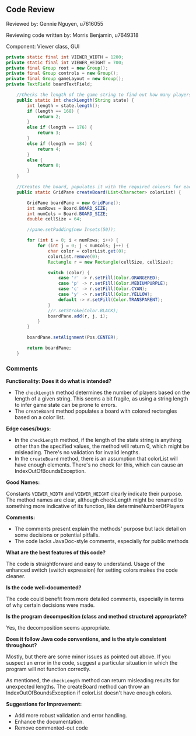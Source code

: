 ## Code Review

Reviewed by: Gennie Nguyen, u7616055

Reviewing code written by: Morris Benjamin, u7649318

Component: Viewer class, GUI

```java
private static final int VIEWER_WIDTH = 1200;
private static final int VIEWER_HEIGHT = 700;
private final Group root = new Group();
private final Group controls = new Group();
private final Group gameLayout = new Group();
private TextField boardTextField;

    //Checks the length of the game string to find out how many players are in the game
    public static int checkLength(String state) {
        int length = state.length();
        if (length == 168) {
            return 2;
        }
        else if (length == 176) {
            return 3;
        }
        else if (length == 184) {
            return 4;
        }
        else {
            return 0;
        }
    }

    //Creates the board, populates it with the required colours for each rug.
    public static GridPane createBoard(List<Character> colorList) {

        GridPane boardPane = new GridPane();
        int numRows = Board.BOARD_SIZE;
        int numCols = Board.BOARD_SIZE;
        double cellSize = 64;

        //pane.setPadding(new Insets(50));

        for (int i = 0; i < numRows; i++) {
            for (int j = 0; j < numCols; j++) {
                char color = colorList.get(0);
                colorList.remove(0);
                Rectangle r = new Rectangle(cellSize, cellSize);

                switch (color) {
                    case 'r' -> r.setFill(Color.ORANGERED);
                    case 'p' -> r.setFill(Color.MEDIUMPURPLE);
                    case 'c' -> r.setFill(Color.CYAN);
                    case 'y' -> r.setFill(Color.YELLOW);
                    default -> r.setFill(Color.TRANSPARENT);
                }
                //r.setStroke(Color.BLACK);
                boardPane.add(r, j, i);
            }
        }

        boardPane.setAlignment(Pos.CENTER);

        return boardPane;
    }
```
### Comments 

**Functionality:
Does it do what is intended?**

- The `checkLength` method determines the number of players based on the length of a given string. This seems a bit fragile, as using a string length to infer game state can be prone to errors.
- The `createBoard` method populates a board with colored rectangles based on a color list.

**Edge cases/bugs:**

- In the `checkLength` method, if the length of the state string is anything other than the specified values, the method will return 0, which might be misleading. There's no validation for invalid lengths.
- In the `createBoard` method, there is an assumption that colorList will have enough elements. There's no check for this, which can cause an IndexOutOfBoundsException.

**Good Names:**

Constants `VIEWER_WIDTH` and `VIEWER_HEIGHT` clearly indicate their purpose.
The method names are clear, although checkLength might be renamed to something more indicative of its function, like determineNumberOfPlayers

**Comments:**
- The comments present explain the methods' purpose but lack detail on some decisions or potential pitfalls.
- The code lacks JavaDoc-style comments, especially for public methods

**What are the best features of this code?**

The code is straightforward and easy to understand.
Usage of the enhanced switch (switch expression) for setting colors makes the code cleaner.

**Is the code well-documented?**

The code could benefit from more detailed comments, especially in terms of why certain decisions were made.

**Is the program decomposition (class and method structure) appropriate?**

Yes, the decomposition seems appropriate.

**Does it follow Java code conventions, and is the style consistent throughout?**

Mostly, but there are some minor issues as pointed out above.
If you suspect an error in the code, suggest a particular situation in which the program will not function correctly.

As mentioned, the `checkLength` method can return misleading results for unexpected lengths.
The createBoard method can throw an IndexOutOfBoundsException if colorList doesn't have enough colors.

**Suggestions for Improvement:**

- Add more robust validation and error handling.
- Enhance the documentation.
- Remove commented-out code

